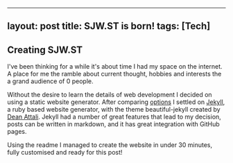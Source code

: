 
---
layout: post
title: SJW.ST is born!
tags: [Tech]
---

## Creating SJW.ST

I've been thinking for a while it's about time I had my space on the internet. A place for me the ramble about current thought, hobbies and interests the a grand audience of 0 people.

Without the desire to learn the details of web development I decided on using a static website generator. After comparing [options](https://www.staticgen.com/) I settled on [Jekyll](https://jekyllrb.com/), a ruby based website generator, with the theme beautiful-jekyll created by [Dean Attali](https://github.com/daattali/beautiful-jekyll). Jekyll had a number of great features that lead to my decision, posts can be written in markdown, and it has great integration with GitHub pages.

Using the readme I managed to create the website in under 30 minutes, fully customised and ready for this post!
